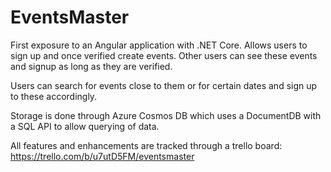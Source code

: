 # EventsMaster
First exposure to an Angular application with .NET Core. Allows users to sign up and once verified create events. Other users can see these events and signup as long as they are verified.

Users can search for events close to them or for certain dates and sign up to these accordingly.

Storage is done through Azure Cosmos DB which uses a DocumentDB with a SQL API to allow querying of data.

All features and enhancements are tracked through a trello board: https://trello.com/b/u7utD5FM/eventsmaster
